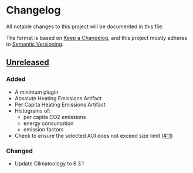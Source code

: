 # Changelog

All notable changes to this project will be documented in this file.

The format is based on [Keep a Changelog](https://keepachangelog.com/en/1.0.0/),
and this project mostly adheres to [Semantic Versioning](https://semver.org/spec/v2.0.0.html).

## [Unreleased](https://gitlab.gistools.geog.uni-heidelberg.de/climate-action/plugins/plugin-blueprint/-/compare/2e01d3e8...main)

### Added

- A minimum plugin
- Absolute Heating Emissions Artifact
- Per Capita Heating Emissions Artifact
- Histograms of:
  - per capita CO2 emissions
  - energy consumption
  - emission factors
- Check to ensure the selected AOI does not exceed size limit ([#11](https://gitlab.heigit.org/climate-action/plugins/heating-emissions/-/issues/11))

### Changed

- Update Climatoology to 6.3.1